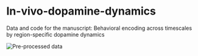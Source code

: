 # In-vivo-dopamine-dynamics
Data and code for the manuscript: Behavioral encoding across timescales by region-specific dopamine dynamics

![Pre-processed data](https://github.com/GetherLab/In-vivo-dopamine-dynamics/plot.png?raw=true)
